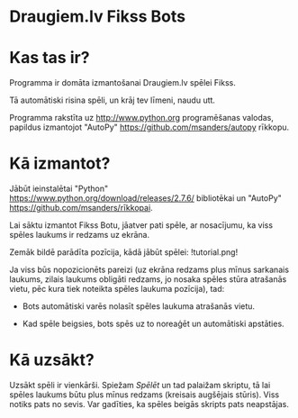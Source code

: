 Draugiem.lv Fikss Bots
========================
Kas tas ir?
===========
Programma ir domāta izmantošanai Draugiem.lv spēlei Fikss.

Tā automātiski risina spēli, un krāj tev līmeni, naudu utt.

Programma rakstīta uz http://www.python.org programēšanas valodas, papildus izmantojot "AutoPy" https://github.com/msanders/autopy rīkkopu.

Kā izmantot?
=============
Jābūt ieinstalētai "Python" https://www.python.org/download/releases/2.7.6/ bibliotēkai un "AutoPy" https://github.com/msanders/rīkkopai.

Lai sāktu izmantot Fikss Botu, jāatver pati spēle, ar nosacījumu, ka viss spēles laukums ir redzams uz ekrāna.

Zemāk bildē parādīta pozīcija, kādā jābūt spēlei:
!tutorial.png!

Ja viss būs nopozicionēts pareizi (uz ekrāna redzams plus mīnus sarkanais laukums, zilais laukums obligāti redzams, jo nosaka spēles stūra atrašanās vietu, pēc kura tiek noteikta spēles laukuma pozīcija), tad:

 * Bots automātiski varēs nolasīt spēles laukuma atrašanās vietu.

 * Kad spēle beigsies, bots spēs uz to noreaģēt un automātiski apstāties.

Kā uzsākt?
===========
Uzsākt spēli ir vienkārši. Spiežam *Spēlēt* un tad palaižam skriptu, tā lai spēles laukums būtu plus mīnus redzams (kreisais augšējais stūris). Viss notiks pats no sevis. Var gadīties, ka spēles beigās skripts pats neapstājas.
